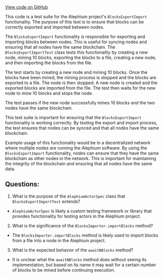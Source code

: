 [View code on GitHub](https://github.com/alephium/alephium/app/src/it/scala/org/alephium/app/BlocksExportImportTest.scala)

This code is a test suite for the Alephium project's `BlocksExportImport` functionality. The purpose of this test is to ensure that blocks can be correctly exported and imported between nodes. 

The `BlocksExportImport` functionality is responsible for exporting and importing blocks between nodes. This is useful for syncing nodes and ensuring that all nodes have the same blockchain. The `BlocksExportImportTest` class tests this functionality by creating a new node, mining 10 blocks, exporting the blocks to a file, creating a new node, and then importing the blocks from the file. 

The test starts by creating a new node and mining 10 blocks. Once the blocks have been mined, the mining process is stopped and the blocks are exported to a file. The node is then stopped. A new node is created and the exported blocks are imported from the file. The test then waits for the new node to mine 10 blocks and stops the node. 

The test passes if the new node successfully mines 10 blocks and the two nodes have the same blockchain. 

This test suite is important for ensuring that the `BlocksExportImport` functionality is working correctly. By testing the export and import process, the test ensures that nodes can be synced and that all nodes have the same blockchain. 

Example usage of this functionality would be in a decentralized network where multiple nodes are running the Alephium software. By using the `BlocksExportImport` functionality, nodes can ensure that they have the same blockchain as other nodes in the network. This is important for maintaining the integrity of the blockchain and ensuring that all nodes have the same data.
## Questions: 
 1. What is the purpose of the `AlephiumActorSpec` class that `BlocksExportImportTest` extends?
- `AlephiumActorSpec` is likely a custom testing framework or library that provides functionality for testing actors in the Alephium project.

2. What is the significance of the `BlocksImporter.importBlocks` method?
- The `BlocksImporter.importBlocks` method is likely used to import blocks from a file into a node in the Alephium project.

3. What is the expected behavior of the `awaitNBlocks` method?
- It is unclear what the `awaitNBlocks` method does without seeing its implementation, but based on its name it may wait for a certain number of blocks to be mined before continuing execution.